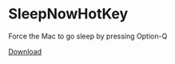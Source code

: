 # SleepNowHotKey
Force the Mac to go sleep by pressing Option-Q

[Download](https://github.com/JunyuKuang/SleepNowHotKey/releases/tag/v1.0)

